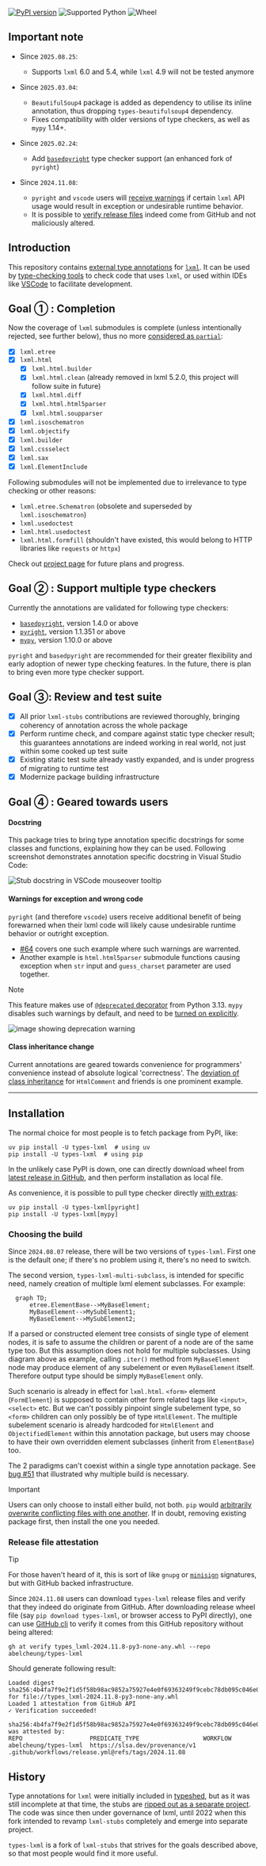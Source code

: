 [![PyPI version](https://img.shields.io/pypi/v/types-lxml.svg)](https://pypi.org/project/types-lxml/)
![Supported Python](https://img.shields.io/python/required-version-toml?tomlFilePath=https%3A%2F%2Fraw.githubusercontent.com%2Fabelcheung%2Ftypes-lxml%2Fmain%2Fpyproject.toml
)
![Wheel](https://img.shields.io/pypi/wheel/types-lxml.svg)

## Important note

- Since `2025.08.25`:
  - Supports `lxml` 6.0 and 5.4, while `lxml` 4.9 will not be tested anymore

- Since `2025.03.04`:
  - `BeautifulSoup4` package is added as dependency to utilise its inline annotation, thus dropping `types-beautifulsoup4` dependency.
  - Fixes compatibility with older versions of type checkers, as well as `mypy` 1.14+.

- Since `2025.02.24`:
  - Add [`basedpyright`](https://github.com/DetachHead/basedpyright) type checker support (an enhanced fork of `pyright`)

- Since `2024.11.08`:
  - `pyright` and `vscode` users will [receive warnings](#warnings-for-exception-and-wrong-code) if certain `lxml` API usage would result in exception or undesirable runtime behavior.
  - It is possible to [verify release files](#release-file-attestation) indeed come from GitHub and not maliciously altered.

## Introduction

This repository contains [external type annotations](https://peps.python.org/pep-0561/) for [`lxml`](http://lxml.de/). It can be used by [type-checking tools](#goal---support-multiple-type-checkers) to check code that uses `lxml`, or used within IDEs like [VSCode](https://code.visualstudio.com/) to facilitate development.

## Goal ① : Completion

Now the coverage of `lxml` submodules is complete (unless intentionally rejected, see further below), thus no more [considered as `partial`](https://peps.python.org/pep-0561/#partial-stub-packages):
  - [x] `lxml.etree`
  - [x] `lxml.html`
    - [x] `lxml.html.builder`
    - [x] `lxml.html.clean` (already removed in lxml 5.2.0, this project will follow suite in future)
    - [x] `lxml.html.diff`
    - [x] `lxml.html.html5parser`
    - [x] `lxml.html.soupparser`
  - [x] `lxml.isoschematron`
  - [x] `lxml.objectify`
  - [x] `lxml.builder`
  - [x] `lxml.cssselect`
  - [x] `lxml.sax`
  - [x] `lxml.ElementInclude`

Following submodules will not be implemented due to irrelevance to type checking or other reasons:

  - `lxml.etree.Schematron` (obsolete and superseded by `lxml.isoschematron`)
  - `lxml.usedoctest`
  - `lxml.html.usedoctest`
  - `lxml.html.formfill` (shouldn't have existed, this would belong to HTTP libraries like `requests` or `httpx`)

Check out [project page](https://github.com/abelcheung/types-lxml/projects) for future plans and progress.

## Goal ② : Support multiple type checkers

Currently the annotations are validated for following type checkers:

- [`basedpyright`](https://github.com/DetachHead/basedpyright), version 1.4.0 or above
- [`pyright`](https://github.com/microsoft/pyright), version 1.1.351 or above
- [`mypy`](https://github.com/python/mypy), version 1.10.0 or above

`pyright` and `basedpyright` are recommended for their greater flexibility and early adoption of newer type checking features. In the future, there is plan to bring even more type checker support.

## Goal ③: Review and test suite

- [x] All prior `lxml-stubs` contributions are reviewed thoroughly, bringing coherency of annotation across the whole package
- [x] Perform runtime check, and compare against static type checker result; this guarantees annotations are indeed working in real world, not just within some cooked up test suite
- [x] Existing static test suite already vastly expanded, and is under progress of migrating to runtime test
- [x] Modernize package building infrastructure

## Goal ④ : Geared towards users

#### Docstring

This package tries to bring type annotation specific docstrings for some classes and functions, explaining how they can be used. Following screenshot demonstrates annotation specific docstring in Visual Studio Code:

![Stub docstring in VSCode mouseover tooltip](https://user-images.githubusercontent.com/83110/277119481-debbd929-afbd-4f59-b9e6-52a1f7f23241.png)

#### Warnings for exception and wrong code

`pyright` (and therefore `vscode`) users receive additional benefit of being forewarned when their lxml code will likely cause undesirable runtime behavior or outright exception.
- [#64](https://github.com/abelcheung/types-lxml/issues/64) covers one such example where such warnings are warrented.
- Another example is `html.html5parser` submodule functions causing exception when `str` input and `guess_charset` parameter are used together.

> [!NOTE]
> This feature makes use of [`@deprecated` decorator](https://typing.python.org/en/latest/spec/directives.html#deprecated) from Python 3.13. `mypy` disables such warnings by default, and need to be [turned on explicitly](https://mypy.readthedocs.io/en/stable/error_code_list2.html#check-that-imported-or-used-feature-is-deprecated-deprecated).

![image showing deprecation warning](https://github.com/user-attachments/assets/6ab30a54-60e7-4e34-932a-2ac2e253c669)

#### Class inheritance change

Current annotations are geared towards convenience for programmers' convenience instead of absolute logical 'correctness'. The [deviation of class inheritance](https://github.com/abelcheung/types-lxml/wiki/Element-inheritance-change) for `HtmlComment` and friends is one prominent example.

----

## Installation

The normal choice for most people is to fetch package from PyPI, like:

    uv pip install -U types-lxml  # using uv
    pip install -U types-lxml  # using pip

In the unlikely case PyPI is down, one can directly download wheel from [latest release in GitHub](https://github.com/abelcheung/types-lxml/releases/latest), and then perform installation as local file.

As convenience, it is possible to pull type checker directly [with extras](https://peps.python.org/pep-0508/#extras):

    uv pip install -U types-lxml[pyright]
    pip install -U types-lxml[mypy]

### Choosing the build

Since `2024.08.07` release, there will be two versions of `types-lxml`. First one is the default one; if there's no problem using it, there's no need to switch.

The second version, `types-lxml-multi-subclass`, is intended for specific need, namely creation of multiple lxml element subclasses. For example:

```mermaid
  graph TD;
      etree.ElementBase-->MyBaseElement;
      MyBaseElement-->MySubElement1;
      MyBaseElement-->MySubElement2;
```

If a parsed or constructed element tree consists of single type of element nodes, it is safe to assume the children or parent of a node are of the same type too. But this assumption does not hold for multiple subclasses. Using diagram above as example, calling `.iter()` method from `MyBaseElement` node may produce element of any subelement or even `MyBaseElement` itself.
Therefore output type should be simply `MyBaseElement` only.

Such scenario is already in effect for `lxml.html`. `<form>` element (`FormElement`) is supposed to contain other form related tags like `<input>`, `<select>` etc. But we can't possibly pinpoint single subelement type, so `<form>` children can only possibly be of type `HtmlElement`. The multiple subelement scenario is already hardcoded for `HtmlElement` and `ObjectifiedElement` within this annotation package, but users may choose to have their own overridden element subclasses (inherit from `ElementBase`) too.

The 2 paradigms can't coexist within a single type annotation package. See [bug #51](https://github.com/abelcheung/types-lxml/issues/51) that illustrated why multiple build is necessary.

> [!IMPORTANT]
> Users can only choose to install either build, not both. `pip` would [arbitrarily overwrite conflicting files with one another](https://github.com/pypa/pip/issues/4625). If in doubt, removing existing package first, then install the one you needed.


### Release file attestation

> [!TIP]
> For those haven't heard of it, this is sort of like `gnupg` or [`minisign`](https://jedisct1.github.io/minisign/) signatures, but with GitHub backed infrastructure.

Since `2024.11.08` users can download `types-lxml` release files and verify that they indeed do originate from GitHub. After downloading release wheel file (say `pip download types-lxml`, or browser access to PyPI directly), one can use [GitHub cli](https://cli.github.com/) to verify it comes from this GitHub repository without being altered:

```
gh at verify types_lxml-2024.11.8-py3-none-any.whl --repo abelcheung/types-lxml
```

Should generate following result:

```
Loaded digest sha256:4b4fa7f9e2f1d5f58b98ac9852a75927e4e0f69363249f9cebc78db095c046e0 for file://types_lxml-2024.11.8-py3-none-any.whl
Loaded 1 attestation from GitHub API
✓ Verification succeeded!

sha256:4b4fa7f9e2f1d5f58b98ac9852a75927e4e0f69363249f9cebc78db095c046e0 was attested by:
REPO                   PREDICATE_TYPE                  WORKFLOW
abelcheung/types-lxml  https://slsa.dev/provenance/v1  .github/workflows/release.yml@refs/tags/2024.11.08
```


## History

Type annotations for `lxml` were initially included in [typeshed](https://www.github.com/python/typeshed), but as it was still incomplete at that time, the stubs are [ripped out as a separate project](https://github.com/python/typeshed/issues/525). The code was since then under governance of lxml, until 2022 when this fork intended to revamp `lxml-stubs` completely and emerge into separate project.

`types-lxml` is a fork of `lxml-stubs` that strives for the goals described above, so that most people would find it more useful.
